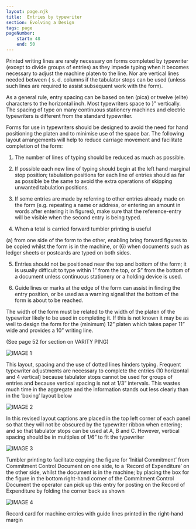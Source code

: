 ```yaml
---
layout: page.njk
title:  Entries by typewriter
section: Evolving a Design
tags: page
pageNumber:
    start: 48
    end: 50
---
```


Printed writing lines are rarely necessary on forms completed by typewriter (except to divide groups of entries) as they impede typing when it becomes necessary to adjust the machine platen to the line. Nor are vertical lines needed between { s. d. columns if the tabulator stops can be used (unless such lines are required to assist subsequent work with the form).

As a general rule, entry spacing can be based on ten (pica) or twelve (elite) characters to the horizontal inch. Most typewriters space to }” vertically. The spacing of type on many continuous stationery machines and electric typewriters is different from the standard typewriter.

Forms for use in typewriters should be designed to avoid the need for hand positioning the platen and to minimise use of the space bar. The following layout arrangements will help to reduce carriage movement and facilitate completion of the form:

1. The number of lines of typing should be reduced as much as possible.

2. If possible each new line of typing should begin at the left hand marginal stop position; tabulation positions for each line of entries should as far as possible be the same to avoid the extra operations of skipping unwanted tabulation positions.

3. If some entries are made by referring to other entries already made on the form (e.g. repeating a name or address, or entering an amount in words after entering it in figures), make sure that the reference-entry will be visible when the second entry is being typed.

4. When a total is carried forward tumbler printing is useful

(a) from one side of the form to the other, enabling bring forward figures to be copied whilst the form is in the machine, or (6) when documents such as ledger sheets or postcards are typed on both sides.

5. Entries should not be positioned near the top and bottom of the form; it is usually difficult to type within 1” from the top, or $” from the bottom of a document
unless continuous stationery or a holding device is used.

6. Guide lines or marks at the edge of the form can assist in finding the entry position, or be used as a warning signal that the bottom of the form is about to be reached.

The width of the form must be related to the width of the platen of the typewriter likely to be used in completing it. If this is not known it may be as well to design the form for the (minimum) 12” platen which takes paper 11” wide and provides a 10” writing line.

(See page 52 for section on VARITY PING)

![IMAGE 1](https://www.fillmurray.com/g/500/501)

This layout, spacing and the use of dotted lines hinders typing. Frequent typewriter adjustments are necessary to complete the entries (10 horizontal and 4 vertical) because tabulator stops cannot be used for groups of entries and because vertical spacing is not at 1/3” intervals. This wastes much time in the aggregate and the information stands out less clearly than in the ‘boxing’ layout below

![IMAGE 2](https://www.fillmurray.com/g/500/502)

In this revised layout captions are placed in the top left corner of each panel so that they will not be obscured by the typewriter ribbon when entering; and so that tabulator stops can be used at A, B and C. However, vertical spacing should be in multiples of 1/6” to fit the typewriter

![IMAGE 3](https://www.fillmurray.com/g/500/503)

Tumbler printing to facilitate copying the figure for ‘Initial Commitment’ from Commitment Control Document on one side, to a ‘Record of Expenditure’ on the other side, whilst the document is in the machine; by placing the box for the figure in the bottom right-hand corner of the Commitment Control Document the operator can pick up this entry for posting on the Record of Expenditure by folding the corner back as shown

![IMAGE 4](https://www.fillmurray.com/g/500/504)

Record card for machine entries with guide lines printed in the right-hand margin

